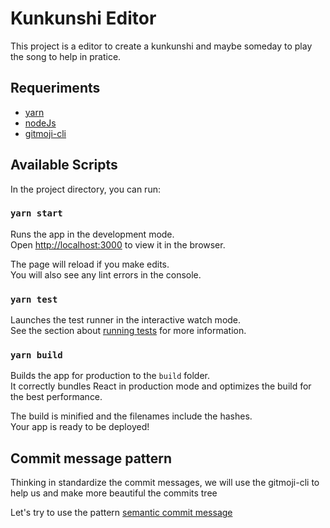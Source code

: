 # Kunkunshi Editor

This project is a editor to create a kunkunshi and maybe someday to play the song to help in pratice.

## Requeriments

-   [yarn](https://classic.yarnpkg.com/lang/en/docs/install/#debian-stable)
-   [nodeJs](https://nodejs.org/en/download/)
-   [gitmoji-cli](https://github.com/carloscuesta/gitmoji)

## Available Scripts

In the project directory, you can run:

### `yarn start`

Runs the app in the development mode.\
Open [http://localhost:3000](http://localhost:3000) to view it in the browser.

The page will reload if you make edits.\
You will also see any lint errors in the console.

### `yarn test`

Launches the test runner in the interactive watch mode.\
See the section about [running tests](https://facebook.github.io/create-react-app/docs/running-tests) for more information.

### `yarn build`

Builds the app for production to the `build` folder.\
It correctly bundles React in production mode and optimizes the build for the best performance.

The build is minified and the filenames include the hashes.\
Your app is ready to be deployed!

## Commit message pattern
Thinking in standardize the commit messages, we will use the gitmoji-cli to help us and make more beautiful the commits tree

Let's try to use the pattern [semantic commit message](https://gist.github.com/joshbuchea/6f47e86d2510bce28f8e7f42ae84c716)